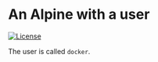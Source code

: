 # An Alpine with a user

[![License](https://img.shields.io/badge/License-BSD%203--Clause-blue.svg)](Dockerfile)

The user is called `docker`.
